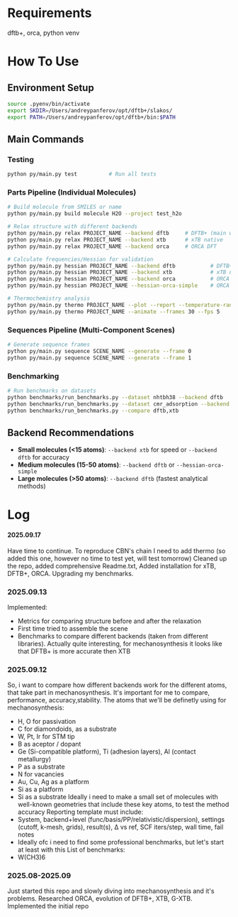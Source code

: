 # Requirements

dftb+, orca, python venv

# How To Use

## Environment Setup
```bash
source .pyenv/bin/activate
export SKDIR=/Users/andreypanferov/opt/dftb+/slakos/
export PATH=/Users/andreypanferov/opt/dftb+/bin:$PATH
```

## Main Commands

### Testing
```bash
python py/main.py test          # Run all tests
```

### Parts Pipeline (Individual Molecules)
```bash
# Build molecule from SMILES or name
python py/main.py build molecule H2O --project test_h2o

# Relax structure with different backends
python py/main.py relax PROJECT_NAME --backend dftb     # DFTB+ (main workhorse)
python py/main.py relax PROJECT_NAME --backend xtb      # xTB native
python py/main.py relax PROJECT_NAME --backend orca     # ORCA DFT

# Calculate frequencies/Hessian for validation
python py/main.py hessian PROJECT_NAME --backend dftb           # DFTB+ analytical (fast)
python py/main.py hessian PROJECT_NAME --backend xtb            # xTB numerical
python py/main.py hessian PROJECT_NAME --backend orca           # ORCA analytical
python py/main.py hessian PROJECT_NAME --hessian-orca-simple    # ORCA PBE/def2-SVP (stable)

# Thermochemistry analysis
python py/main.py thermo PROJECT_NAME --plot --report --temperature-range 298,1500
python py/main.py thermo PROJECT_NAME --animate --frames 30 --fps 5
```

### Sequences Pipeline (Multi-Component Scenes)
```bash
# Generate sequence frames
python py/main.py sequence SCENE_NAME --generate --frame 0
python py/main.py sequence SCENE_NAME --generate --frame 1
```

### Benchmarking
```bash
# Run benchmarks on datasets
python benchmarks/run_benchmarks.py --dataset nhtbh38 --backend dftb
python benchmarks/run_benchmarks.py --dataset cmr_adsorption --backend xtb
python benchmarks/run_benchmarks.py --compare dftb,xtb
```

## Backend Recommendations
- **Small molecules (<15 atoms)**: `--backend xtb` for speed or `--backend dftb` for accuracy
- **Medium molecules (15-50 atoms)**: `--backend dftb` or `--hessian-orca-simple`
- **Large molecules (>50 atoms)**: `--backend dftb` (fastest analytical methods)


# Log

#### 2025.09.17
Have time to continue. To reproduce CBN's chain I need to add thermo (so added this one, however no time to test yet, will test tomorrow)
Cleaned up the repo, added comprehensive Readme.txt,
Added installation for xTB, DFTB+, ORCA.
Upgrading my benchmarks.

### 2025.09.13
Implemented:
- Metrics for comparing structure before and after the relaxation
- First time tried to assemble the scene
- Benchmarks to compare different backends (taken from different libraries). Actually quite interesting, for mechanosynthesis it looks like that DFTB+ is more accurate then XTB

### 2025.09.12
So, i want to compare how different backends work for the different atoms, that take part in mechanosynthesis. It's important for me to compare, performance, accuracy,stability. The atoms that we'll be definetly using for mechanosynthesis:
- H, O for passivation
- C for diamondoids, as a substrate
- W, Pt, Ir for STM tip
- B as aceptor / dopant
- Ge (Si-compatible platform), Ti (adhesion layers), Al (contact metallurgy)
- P as a substrate
- N for vacancies
- Au, Cu, Ag as a platform
- Si as a platform
- Si as a substrate
Ideally i need to make a small set of molecules with well-known geometries that include these key atoms, to test the method accuracy
Reporting template must include:
-	System, backend+level (func/basis/PP/relativistic/dispersion), settings (cutoff, k-mesh, grids), result(s), Δ vs ref, SCF iters/step, wall time, fail notes
- Ideally ofc i need to find some professional benchmarks, but let's start at least with this
List of benchmarks:
- W(CH3)6

### 2025.08-2025.09
Just started this repo and slowly diving into mechanosynthesis and it's problems.
Researched ORCA, evolution of DFTB+, XTB, G-XTB.
Implemented the initial repo
